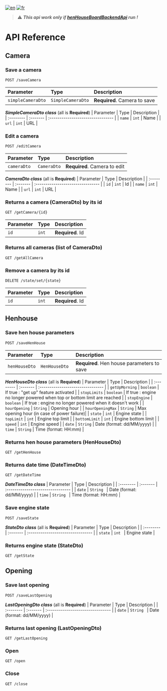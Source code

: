 [![en](https://img.shields.io/badge/lang-en-ab4b52.svg)](https://github.com/tlebigre/henHouseBackendApi/blob/main/README.md)
[![fr](https://img.shields.io/badge/lang-fr-318ce7.svg)](https://github.com/tlebigre/henHouseBackendApi/blob/main/README.fr.md)

> :warning: ***This api work only if [henHouseBoardBackendApi](https://github.com/tlebigre/henHouseBoardBackendApi) run !***

# API Reference
## Camera
### Save a camera
```http
POST /saveCamera
```
| Parameter | Type | Description |
| :-------- | :------- | :------------------------- |
|  `simpleCameraDto`  |  `SimpleCameraDto`  |  **Required**. Camera to save |

***SimpleCameraDto class*** (all is **Required**)
| Parameter | Type | Description |
| :-------- | :------- | :-------------------------------- |
|  `name`  |  `int`  |  Name |
|  `url`  |  `int`  |  URL |
### Edit a camera
```http
POST /editCamera
```
| Parameter | Type | Description |
| :-------- | :------- | :-------------------------------- |
|  `cameraDto`  |  `CameraDto`  |  **Required**. Camera to edit |

***CameraDto class*** (all is **Required**)
| Parameter | Type | Description |
| :-------- | :------- | :-------------------------------- |
|  `id`  |  `int`  |  Id |
|  `name`  |  `int`  |  Name |
|  `url`  |  `int`  |  URL |

### Returns a camera (CameraDto) by its id
```http
GET /getCamera/{id}
```
| Parameter | Type | Description |
| :-------- | :------- | :-------------------------------- |
|  `id`  |  `int`  |  **Required**. Id |

### Returns all cameras (list of CameraDto)
```http
GET /getAllCamera
```
### Remove a camera by its id
```http
DELETE /state/set/{state}
```
| Parameter | Type | Description |
| :-------- | :------- | :------------------------- |
|  `id`  |  `int`  |  **Required**. Id|

## Henhouse
### Save hen house parameters
```http
POST /saveHenHouse
```
| Parameter | Type | Description |
| :-------- | :------- | :------------------------- |
|  `henHouseDto`  |  `HenHouseDto `  |  **Required**. Hen house parameters to save |

***HenHouseDto class*** (all is **Required**)
| Parameter | Type | Description |
| :-------- | :------- | :-------------------------------- |
|  `getUpMorning`  |  `boolean` | If true : "get up" feature activated |
|  `stopLimits`  |  `boolean` | If true : engine no longer powered when top or bottom limit are reached |
|  `stopEngine`  |  `boolean` | If true : engine no longer powered when it doesn't work |
|  `hourOpening`  |  `String` | Opening hour |
|  `hourOpeningMax`  |  `String` | Max opening hour (in case of power failure)|
|  `state`  |  `int` | Engine state |
|  `topLimit`  |  `int` | Engine top limit |
|  `bottomLimit`  |  `int` | Engine bottom limit |
|  `speed`  |  `int` | Engine speed |
|  `date`  |  `String` | Date (format: dd/MM/yyyy) |
|  `time`  |  `String` | Time (format: HH:mm) |

### Returns hen house parameters (HenHouseDto)
```http
GET /getHenHouse
```

### Returns date time (DateTimeDto)
```http
GET /getDateTime
```
***DateTimeDto class***
| Parameter | Type | Description |
| :-------- | :------- | :-------------------------------- |
|  `date`  |  `String ` | Date (format: dd/MM/yyyy) |
|  `time`  |  `String ` | Time (format: HH:mm) |

### Save engine state
```http
POST /saveState
```
***StateDto class*** (all is **Required**)
| Parameter | Type | Description |
| :-------- | :------- | :-------------------------------- |
|  `state`  |  `int ` | Engine state |

### Returns engine state (StateDto)
```http
GET /getState
```
## Opening
### Save last opening
```http
POST /saveLastOpening
```
***LastOpeningDto class*** (all is **Required**)
| Parameter | Type | Description |
| :-------- | :------- | :-------------------------------- |
|  `date`  |  `String ` | Date (format: dd/MM/yyyy) |

### Returns last opening (LastOpeningDto)
```http
GET /getLastOpening
```

### Open
```http
GET /open
```

### Close
```http
GET /close
```
